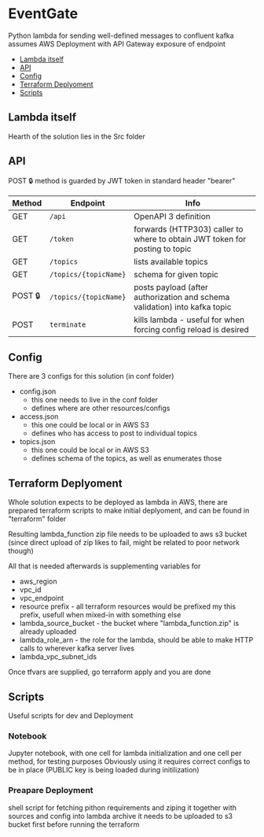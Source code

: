 # EventGate
Python lambda for sending well-defined messages to confluent kafka
assumes AWS Deployment with API Gateway exposure of endpoint

<!-- toc -->
- [Lambda itself](#lambda-itself)
- [API](#api)
- [Config](#config)
- [Terraform Deplyoment](#terraform-deplyoment)
- [Scripts](#scripts)
<!-- tocstop -->

## Lambda itself
Hearth of the solution lies in the Src folder

## API
POST 🔒 method is guarded by JWT token in standard header "bearer"

| Method  | Endpoint              | Info                                                                         |
|---------|-----------------------|------------------------------------------------------------------------------|
| GET     | `/api`                | OpenAPI 3 definition                                                         |
| GET     | `/token`              | forwards (HTTP303) caller to where to obtain JWT token for posting to topic |
| GET     | `/topics`             | lists available topics                                                       |
| GET     | `/topics/{topicName}` | schema for given topic                                                       |
| POST 🔒  | `/topics/{topicName}` | posts payload (after authorization and schema validation) into kafka topic   |
| POST    | `terminate`           | kills lambda - useful for when forcing config reload is desired              |


## Config
There are 3 configs for this solution (in conf folder)

- config.json
  - this one needs to live in the conf folder
  - defines where are other resources/configs
- access.json
  - this one could be local or in AWS S3
  - defines who has access to post to individual topics
- topics.json
  - this one could be local or in AWS S3
  - defines schema of the topics, as well as enumerates those


## Terraform Deplyoment
Whole solution expects to be deployed as lambda in AWS,
there are prepared terraform scripts to make initial deplyoment, and can be found in "terraform" folder

Resulting lambda_function zip file needs to be uploaded to aws s3 bucket (since direct upload of zip likes to fail, might be related to poor network though)

All that is needed afterwards is supplementing variables for
 - aws_region
 - vpc_id
 - vpc_endpoint
 - resource prefix - all terraform resources would be prefixed my this prefix, usefull when mixed-in with something else
 - lambda_source_bucket - the bucket where "lambda_function.zip" is already uploaded
 - lambda_role_arn - the role for the lambda, should be able to make HTTP calls to wherever kafka server lives
 - lambda_vpc_subnet_ids
 
Once tfvars are supplied, go terraform apply and you are done

## Scripts
Useful scripts for dev and Deployment

### Notebook
Jupyter notebook, with one cell for lambda initialization and one cell per method, for testing purposes
Obviously using it requires correct configs to be in place (PUBLIC key is being loaded during initilization)

### Preapare Deployment
shell script for fetching pithon requirements and ziping it together with sources and config into lambda archive
it needs to be uploaded to s3 bucket first before running the terraform
